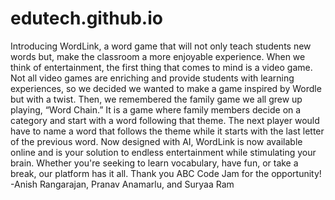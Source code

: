 # edutech.github.io

Introducing WordLink, a word game that will not only teach students new words but, make the classroom a more enjoyable experience. When we think of entertainment, the first thing that comes to mind is a video game. Not all video games are enriching and provide students with learning experiences, so we decided we wanted to make a game inspired by Wordle but with a twist. Then, we remembered the family game we all grew up playing, “Word Chain.” It is a game where family members decide on a category and start with a word following that theme. The next player would have to name a word that follows the theme while it starts with the last letter of the previous word. Now designed with AI, WordLink is now available online and is your solution to endless entertainment while stimulating your brain. Whether you're seeking to learn vocabulary, have fun, or take a break, our platform has it all. Thank you ABC Code Jam for the opportunity! -Anish Rangarajan, Pranav Anamarlu, and Suryaa Ram

